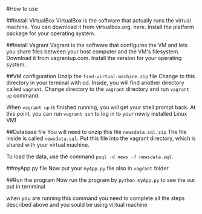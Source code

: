 #How to use

##Install VirtualBox
VirtualBox is the software that actually runs the virtual machine. You can download it from virtualbox.org, here. Install the platform package for your operating system.

##Install Vagrant
Vagrant is the software that configures the VM and lets you share files between your host computer and the VM's filesystem. Download it from vagrantup.com. Install the version for your operating system.

##VM configuration
Unzip the `fsnd-virtual-machine.zip` file 
Change to this directory in your terminal with cd. Inside, you will find another directory called `vagrant`. Change directory to the `vagrant` directory and run `vagrant up` command:

When `vagrant up` is finished running, you will get your shell prompt back. At this point, you can run `vagrant ssh` to log in to your newly installed Linux VM!

##Database file
You will need to unzip this file `newsdata.sql.zip`  The file inside is called `newsdata.sql`. Put this file into the vagrant directory, which is shared with your virtual machine.

To load the data, use the command `psql -d news -f newsdata.sql`.

##myApp.py file
Now put your `myApp.py` file also in `vagrant` folder

##Run the program
Now run the program by `python myApp.py` to see the out put in ternminal

when you are running this command you need to complete all the steps described above and you sould be using virtual machine